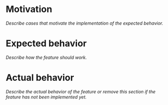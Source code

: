 # Motivation
_Describe cases that motivate the implementation of the expected behavior._

# Expected behavior
_Describe how the feature should work._

# Actual behavior
_Describe the actual behavior of the feature or remove this section if the feature has not been implemented yet._
